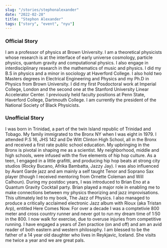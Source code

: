 ```yaml
---
slug: "/stories/stephonalexander"
date: "2022-02-28"
title: "Stephon Alexander"
tags: ["story", "event", "nyu"]
---
```

### Official Story
I am a professor of physics at Brown University. I am a theoretical physicists whose research is at the interface of early universe cosmology, particle physics, quantum gravity and computational physics. I also engage in interdisciplinary research in the mathematics of music and physics. I did my B.S in physics and a minor in sociology at Haverford College. I also hold two Masters degrees in Electrical Engineering and Physics and my Ph.D in Physics from Brown University. I did my first Posdoctoral work at Imperial College, London and the second one at the Stanford University Linear Accelerator Center. I previously held faculty positions at Penn State, Haverford College, Dartmouth College. I am currently the president of the National Society of Black Physicists.

### Unofficial Story
I was born in Trinidad, a part of the twin Island republic of Trinidad and Tobago. My family immigrated to the Bronx NY when I was eight in 1979. I attended P.S 16, JHS 142 and De Witt Clinton High School, all in the Bronx and received a first rate public school education. My upbringing in the Bronx is pivotal in shaping me as a scientist. My neighborhood, middle and high schools, were infused with the five elements of hip hop culture. As a teen, I engaged in a little grafitti, and producing hip hop beats at strong city studios (Rocky Bucano, Afrika Bambatta, Jazzy Jay). I was also influenced by Avant Garde jazz and am mainly a self taught Tenor and Soprano Sax player (though I received mentoring from Ornette Coleman and Will Calhoun). During my postdoc years, I was introduced to Brian Eno at a Quantum Gravity Cocktail party. Brian played a major role in enabling me to make connections between my physics theorizing and jazz improvisations. This ultimately led to my book, The Jazz of Physics. I also managed to produce a critically acclaimed electronic Jazz album with Rioux (aka Tristan Arp), entitled Here Comes Now. For over a decade I was a comptetivie 800 meter and cross country runner and never got to run my dream time of 1:50 in the 800. I now walk for exercise, due to overuse injuries from competitive running. I have engaged a years of Zen practice (on and off) and am an avid reader of both eastern and western philosophy. I am blessed to be the father of a 14 year old daughter who lives in Reykjavic, Iceland. She visits me twice a year and we are great pals.
